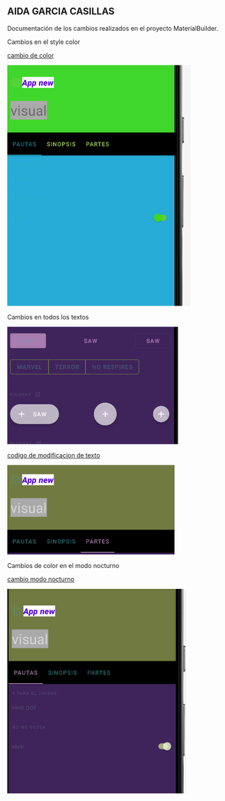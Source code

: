 ## AIDA GARCIA CASILLAS

Documentación de los cambios  realizados en el proyecto MaterialBuilder.

Cambios en el style  color

[cambio de color](./app/src/main/res/values/color.xml)

![Cambio de color](./app/img/cambiocolor.png)

Cambios en todos los textos

![Modifica textos](./app/img/textos.png)

[codigo de modificacion de texto](./app/src/main/res/values/strings.xml)

![Modifica texto2](./app/img/texto2.png)

Cambios de  color  en el modo nocturno

[cambio modo nocturno](./app/src/main/res/values-night/themes.xml)

![colores modo noche](./app/img/modonoche.png)
